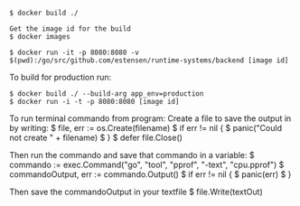 ```
$ docker build ./

Get the image id for the build
$ docker images

$ docker run -it -p 8080:8080 -v $(pwd):/go/src/github.com/estensen/runtime-systems/backend [image id]
```

To build for production run:
```
$ docker build ./ --build-arg app_env=production
$ docker run -i -t -p 8080:8080 [image id]
```

To run terminal commando from program:
Create a file to save the output in by writing:
$   file, err := os.Create(filename)
$	if err != nil {
$		panic("Could not create " + filename)
$	}
$	defer file.Close()

Then run the commando and save that commando in a variable:
$	commando := exec.Command("go", "tool", "pprof", "-text", "cpu.pprof")
$	commandoOutput, err := commando.Output()
$	if err != nil {
$		panic(err)
$	}

Then save the commandoOutput in your textfile
$	file.Write(textOut)

